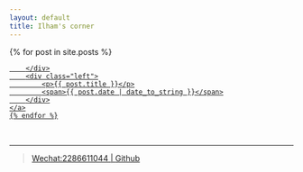 ```yaml
---
layout: default
title: Ilham's corner
---
```




<div class="posts">
    {% for post in site.posts %}
    <a class="item" href="{{ post.url }}">
    	<div class="right">
    		
    	</div>
    	<div class="left">
    		<p>{{ post.title }}</p>
    		<span>{{ post.date | date_to_string }}</span>
    	</div>
    </a>
    {% endfor %}
</div>

<br />
<hr />
<blockquote>
Wechat:2286611044&nbsp;|&nbsp;<a href="http://github.com/ilhamxyz/">Github</a>
</blockquote>
